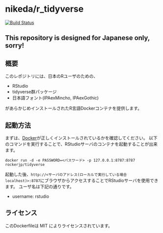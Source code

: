 # nikeda/r_tidyverse

[![Build Status](https://travis-ci.org/nikeda/tidyverse.svg?branch=master)](https://travis-ci.org/nikeda/tidyverse)

## This repository is designed for Japanese only, sorry!

## 概要

このレポジトリには、日本のRユーザのための、
- RStudio
- tidyverse群パッケージ
- 日本語フォント(IPAexMincho, IPAexGothic)

があらかじめインストールされたR言語Dockerコンテナを提供します。

## 起動方法

まずは、[Docker](https://docs.docker.com/installation/)が正しくインストールされているかを確認してください。
以下のコマンドを実行することで、RStudioサーバのコンテナを起動することが出来ます。

```shell
docker run -d -e PASSWORD=<パスワード> -p 127.0.0.1:8787:8787 rockerjp/tidyverse
```

起動した後、`http://<サーバのアドレス(ローカルで実行している場合localhost)>:8787`にブラウザからアクセスすることでRStudioサーバを使用できます。
ユーザ名は下記の通りです。

- username: rstudio

<!--
## ステータス ##

| Docker Container Source on GitHub                | Docker Hub Build Status and URL                                | Image Size
| :---------------------------------------         | :-----------------------------------------                     | :--------------
| RStudio (hadleyverse + 日本語環境) | [good](https://registry.hub.docker.com/u/tokyor/rstudio/)  | [![Layers and Size](https://images.microbadger.com/badges/image/tokyor/rstudio.svg)](https://registry.hub.docker.com/u/tokyor/rstudio//)
-->

## ライセンス
このDockerfileは MIT によりライセンスされています。
